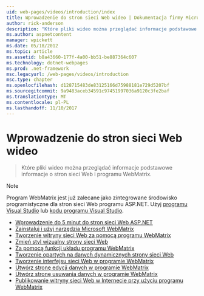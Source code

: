 ```yaml
---
uid: web-pages/videos/introduction/index
title: Wprowadzenie do stron sieci Web wideo | Dokumentacja firmy Microsoft
author: rick-anderson
description: "Które pliki wideo można przeglądać informacje podstawowe informacje o stron sieci Web i programu WebMatrix."
ms.author: aspnetcontent
manager: wpickett
ms.date: 05/18/2012
ms.topic: article
ms.assetid: b8a43660-177f-4a00-bb51-be887364c607
ms.technology: dotnet-webpages
ms.prod: .net-framework
msc.legacyurl: /web-pages/videos/introduction
msc.type: chapter
ms.openlocfilehash: d128715483de83125166d75988181e729d5207bf
ms.sourcegitcommit: 9a9483aceb34591c97451997036a9120c3fe2baf
ms.translationtype: MT
ms.contentlocale: pl-PL
ms.lasthandoff: 11/10/2017
---
```

<a name="introduction-to-web-pages-videos"></a>Wprowadzenie do stron sieci Web wideo
====================
> Które pliki wideo można przeglądać informacje podstawowe informacje o stron sieci Web i programu WebMatrix.

> [!NOTE] 
> Program WebMatrix jest już zalecane jako zintegrowane środowisko programistyczne dla stron sieci Web programu ASP.NET. Użyj [programu Visual Studio](xref:aspnet/web-pages/overview/getting-started/program-asp-net-web-pages-in-visual-studio) lub [kodu programu Visual Studio](https://code.visualstudio.com/).


- [Wprowadzenie do 5 minut do stron sieci Web ASP.NET](5-minute-introduction-to-aspnet-web-pages.md)
- [Zainstaluj i użyj narzędzia Microsoft WebMatrix](install-and-use-the-microsoft-webmatrix-tool.md)
- [Tworzenie witryny sieci Web za pomocą programu WebMatrix](create-a-website-using-webmatrix.md)
- [Zmień styl wizualny strony sieci Web](change-the-visual-style-of-a-web-page.md)
- [Za pomocą funkcji układu programu WebMatrix](use-the-layout-features-in-webmatrix.md)
- [Tworzenie opartych na danych dynamicznych strony sieci Web](create-a-data-driven-dynamic-web-page.md)
- [Tworzenie interfejsu sieci Web w programie WebMatrix](create-a-web-interface-in-webmatrix.md)
- [Utwórz stronę edycji danych w programie WebMatrix](create-an-edit-data-page-in-webmatrix.md)
- [Utwórz stronę usuwania danych w programie WebMatrix](create-a-delete-data-page-in-webmatrix.md)
- [Publikowanie witryny sieci Web w Internecie przy użyciu programu WebMatrix](publish-a-website-to-the-internet-using-webmatrix.md)
